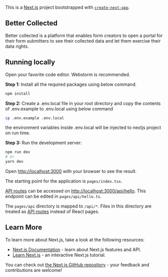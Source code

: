 This is a [Next.js](https://nextjs.org/) project bootstrapped with [`create-next-app`](https://github.com/vercel/next.js/tree/canary/packages/create-next-app).

## Better Collected
Better collected is a platform that enables form creators to open a portal for their form submitters to see their collected data and let them exercise their data rights.

## Running locally
 Open your favorite code editor. Webstorm is recommended.

**Step 1:** Install all the required packages using below command.
```bash
npm install
```
**Step 2:** Create a .env.local file in your root directory and copy the contents of .env.example to .env.local using below command
```bash
cp .env.example .env.local
```
the environment variables inside .env.local will be injected to nextjs project on run time.

**Step 3:** Run the development server:

```bash
npm run dev
# or
yarn dev
```

Open [http://localhost:3000](http://localhost:3000) with your browser to see the result.

The starting point for the application is `pages/index.tsx`.

[API routes](https://nextjs.org/docs/api-routes/introduction) can be accessed on [http://localhost:3000/api/hello](http://localhost:3000/api/hello). This endpoint can be edited in `pages/api/hello.ts`.

The `pages/api` directory is mapped to `/api/*`. Files in this directory are treated as [API routes](https://nextjs.org/docs/api-routes/introduction) instead of React pages.

## Learn More

To learn more about Next.js, take a look at the following resources:

- [Next.js Documentation](https://nextjs.org/docs) - learn about Next.js features and API.
- [Learn Next.js](https://nextjs.org/learn) - an interactive Next.js tutorial.

You can check out [the Next.js GitHub repository](https://github.com/vercel/next.js/) - your feedback and contributions are welcome!
